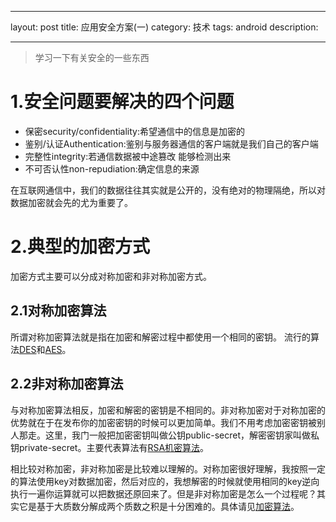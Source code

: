﻿---

layout: post
title: 应用安全方案(一)
category: 技术
tags: android
description:

---

>学习一下有关安全的一些东西

# 1.安全问题要解决的四个问题

- 保密security/confidentiality:希望通信中的信息是加密的
- 鉴别/认证Authentication:鉴别与服务器通信的客户端就是我们自己的客户端
- 完整性integrity:若通信数据被中途篡改 能够检测出来
- 不可否认性non-repudiation:确定信息的来源

在互联网通信中，我们的数据往往其实就是公开的，没有绝对的物理隔绝，所以对数据加密就会先的尤为重要了。

# 2.典型的加密方式

加密方式主要可以分成对称加密和非对称加密方式。

## 2.1对称加密算法

所谓对称加密算法就是指在加密和解密过程中都使用一个相同的密钥。
流行的算法[DES](http://baike.baidu.com/item/DES)和[AES](https://zh.wikipedia.org/wiki/%E9%AB%98%E7%BA%A7%E5%8A%A0%E5%AF%86%E6%A0%87%E5%87%86)。

## 2.2非对称加密算法

与对称加密算法相反，加密和解密的密钥是不相同的。非对称加密对于对称加密的优势就在于在发布你的加密密钥的时候可以更加简单。我们不用考虑加密密钥被别人那走。这里，我门一般把加密密钥叫做公钥public-secret，解密密钥家叫做私钥private-secret。主要代表算法有[RSA机密算法](https://zh.wikipedia.org/wiki/RSA%E5%8A%A0%E5%AF%86%E6%BC%94%E7%AE%97%E6%B3%95)。

相比较对称加密，非对称加密是比较难以理解的。对称加密很好理解，我按照一定的算法使用key对数据加密，然后对应的，我想解密的时候就使用相同的key逆向执行一遍你运算就可以把数据还原回来了。但是非对称加密是怎么一个过程呢？其实它是基于大质数分解成两个质数之积是十分困难的。具体请见[加密算法](https://zh.wikipedia.org/wiki/RSA%E5%8A%A0%E5%AF%86%E6%BC%94%E7%AE%97%E6%B3%95#.E5.85.AC.E9.92.A5.E4.B8.8E.E7.A7.81.E9.92.A5.E7.9A.84.E4.BA.A7.E7.94.9F)。
